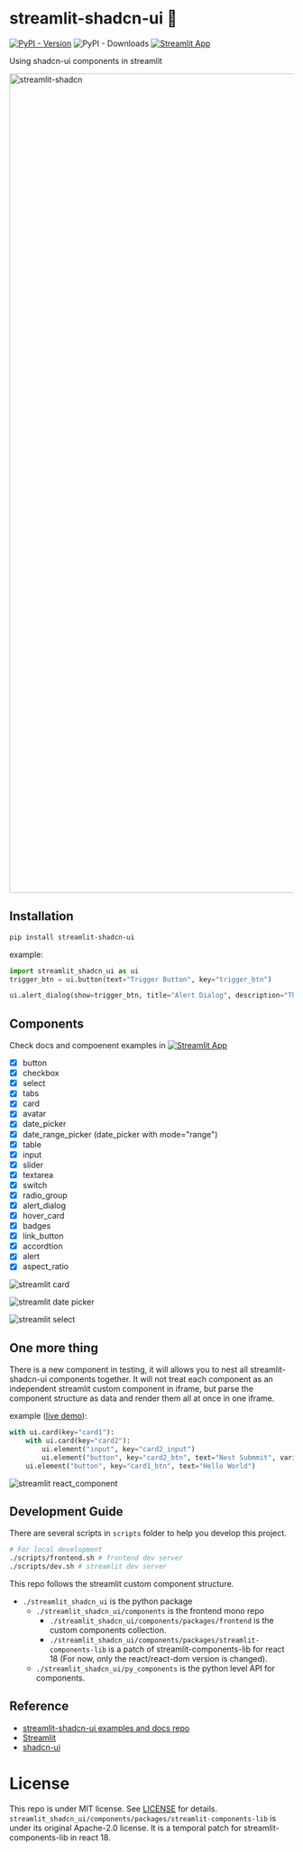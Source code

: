# streamlit-shadcn-ui :construction:

[![PyPI - Version](https://img.shields.io/pypi/v/streamlit-shadcn-ui)](https://pypi.org/project/streamlit-shadcn-ui/)
![PyPI - Downloads](https://img.shields.io/pypi/dm/streamlit-shadcn-ui)
[![Streamlit App](https://static.streamlit.io/badges/streamlit_badge_black_white.svg)](https://shadcn.streamlit.app/)

Using shadcn-ui components in streamlit

<img width="1453" alt="streamlit-shadcn" src="https://github.com/ObservedObserver/streamlit-shadcn-ui/assets/22167673/75620347-9e9c-454c-a7ce-381d7464c519">


## Installation

```bash
pip install streamlit-shadcn-ui
```

example:
```py
import streamlit_shadcn_ui as ui
trigger_btn = ui.button(text="Trigger Button", key="trigger_btn")

ui.alert_dialog(show=trigger_btn, title="Alert Dialog", description="This is an alert dialog", confirm_label="OK", cancel_label="Cancel", key="alert_dialog1")

```

## Components

Check docs and compoenent examples in [![Streamlit App](https://static.streamlit.io/badges/streamlit_badge_black_white.svg)](https://shadcn.streamlit.app/)

+ [x] button
+ [x] checkbox
+ [x] select
+ [x] tabs
+ [x] card
+ [x] avatar
+ [x] date_picker
+ [x] date_range_picker (date_picker with mode="range")
+ [x] table
+ [x] input
+ [x] slider
+ [x] textarea
+ [x] switch
+ [x] radio_group
+ [x] alert_dialog
+ [x] hover_card
+ [x] badges
+ [x] link_button
+ [x] accordtion
+ [x] alert
+ [x] aspect_ratio

![streamlit card](https://github.com/ObservedObserver/streamlit-shadcn-ui/assets/22167673/799b9235-96a6-406e-b270-e685de9ba5fd)

![streamlit date picker](https://github.com/ObservedObserver/streamlit-shadcn-ui/assets/22167673/8c32c4e0-8aaf-421d-b459-bceb63f1dd0a)

![streamlit select](https://github.com/ObservedObserver/streamlit-shadcn-ui/assets/22167673/f5a6eb8d-163f-4a7b-b88b-9b962d32dc1b)



## One more thing
There is a new component in testing, it will allows you to nest all streamlit-shadcn-ui components together.
It will not treat each component as an independent streamlit custom component in iframe, but parse the component structure as data and render them all at once in one iframe.

example ([live demo](https://shadcn.streamlit.app/Experiment(Cool))):
```py
with ui.card(key="card1"):
    with ui.card(key="card2"):
        ui.element("input", key="card2_input")
        ui.element("button", key="card2_btn", text="Nest Submmit", variant="outline")
    ui.element("button", key="card1_btn", text="Hello World")
```

![streamlit react_component](https://github.com/ObservedObserver/streamlit-shadcn-ui/assets/22167673/ab40ed25-cc41-4630-adc9-7d604e44d538)

## Development Guide

There are several scripts in `scripts` folder to help you develop this project.

```sh
# For local development
./scripts/frontend.sh # frontend dev server
./scripts/dev.sh # streamlit dev server
```

This repo follows the streamlit custom component structure.
+ `./streamlit_shadcn_ui` is the python package
    + `./streamlit_shadcn_ui/components` is the frontend mono repo
        + `./streamlit_shadcn_ui/components/packages/frontend` is the custom components collection.
        + `./streamlit_shadcn_ui/components/packages/streamlit-components-lib` is a patch of streamlit-components-lib for react 18 (For now, only the react/react-dom version is changed).
    + `./streamlit_shadcn_ui/py_components` is the python level API for components.



## Reference
+ [streamlit-shadcn-ui examples and docs repo](https://github.com/ObservedObserver/steamlit-shadcn-ui-docs)
+ [Streamlit](https://streamlit.io/)
+ [shadcn-ui](https://ui.shadcn.com/)

# License
This repo is under MIT license. See [LICENSE](LICENSE) for details.
`streamlit_shadcn_ui/components/packages/streamlit-components-lib` is under its original Apache-2.0 license. It is a temporal patch for streamlit-components-lib in react 18. 
